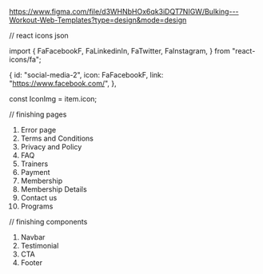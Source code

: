 https://www.figma.com/file/d3WHNbHOx6qk3iDQT7NIGW/Bulking---Workout-Web-Templates?type=design&mode=design

// react icons json

import {
FaFacebookF,
FaLinkedinIn,
FaTwitter,
FaInstagram,
} from "react-icons/fa";

{
id: "social-media-2",
icon: FaFacebookF,
link: "https://www.facebook.com/",
},

const IconImg = item.icon;
<IconImg />

// finishing pages

1. Error page
2. Terms and Conditions
3. Privacy and Policy
4. FAQ
5. Trainers
6. Payment
7. Membership
8. Membership Details
9. Contact us
10. Programs

// finishing components

1. Navbar
2. Testimonial
3. CTA
4. Footer
